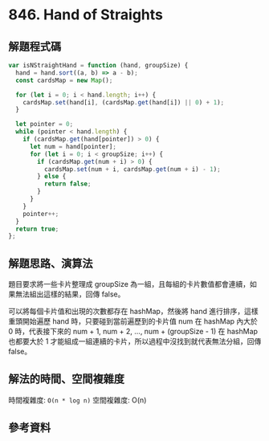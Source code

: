 # 846. Hand of Straights

## 解題程式碼

```javascript
var isNStraightHand = function (hand, groupSize) {
  hand = hand.sort((a, b) => a - b);
  const cardsMap = new Map();

  for (let i = 0; i < hand.length; i++) {
    cardsMap.set(hand[i], (cardsMap.get(hand[i]) || 0) + 1);
  }

  let pointer = 0;
  while (pointer < hand.length) {
    if (cardsMap.get(hand[pointer]) > 0) {
      let num = hand[pointer];
      for (let i = 0; i < groupSize; i++) {
        if (cardsMap.get(num + i) > 0) {
          cardsMap.set(num + i, cardsMap.get(num + i) - 1);
        } else {
          return false;
        }
      }
    }
    pointer++;
  }
  return true;
};
```

## 解題思路、演算法

題目要求將一些卡片整理成 groupSize 為一組，且每組的卡片數值都會連續，如果無法組出這樣的結果，回傳 false。

可以將每個卡片值和出現的次數都存在 hashMap，然後將 hand 進行排序，這樣重頭開始遍歷 hand 時，只要碰到當前遍歷到的卡片值 num 在 hashMap 內大於 0 時，代表接下來的 num + 1, num + 2, ..., num + (groupSize - 1) 在 hashMap 也都要大於 1 才能組成一組連續的卡片，所以過程中沒找到就代表無法分組，回傳 false。

## 解法的時間、空間複雜度

時間複雜度: `O(n * log n)`
空間複雜度: O(n)

## 參考資料
